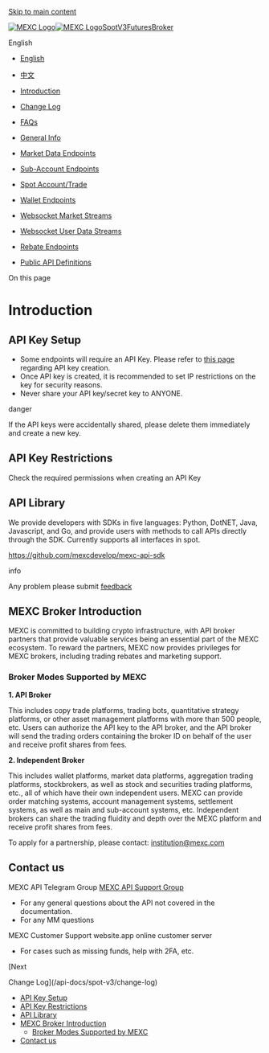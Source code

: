 [Skip to main content](#__docusaurus_skipToContent_fallback)

[![MEXC Logo](/api-docs-assets/img/mexc-logo.svg)![MEXC Logo](/api-docs-assets/img/mexc-logo.svg)](https://www.mexc.com/)[SpotV3](/api-docs/spot-v3/introduction)[Futures](/api-docs/futures/update-log)[Broker](/api-docs/broker/mexc-broker-introduction)

English

* [English](/api-docs/spot-v3/introduction)
* [中文](/zh-MY/api-docs/spot-v3/introduction)

* [Introduction](/api-docs/spot-v3/introduction)
* [Change Log](/api-docs/spot-v3/change-log)
* [FAQs](/api-docs/spot-v3/faqs)
* [General Info](/api-docs/spot-v3/general-info)
* [Market Data Endpoints](/api-docs/spot-v3/market-data-endpoints)
* [Sub-Account Endpoints](/api-docs/spot-v3/subaccount-endpoints)
* [Spot Account/Trade](/api-docs/spot-v3/spot-account-trade)
* [Wallet Endpoints](/api-docs/spot-v3/wallet-endpoints)
* [Websocket Market Streams](/api-docs/spot-v3/websocket-market-streams)
* [Websocket User Data Streams](/api-docs/spot-v3/websocket-user-data-streams)
* [Rebate Endpoints](/api-docs/spot-v3/rebate-endpoints)
* [Public API Definitions](/api-docs/spot-v3/public-api-definitions)

On this page

# Introduction

## API Key Setup[​](#api-key-setup "Direct link to API Key Setup")

* Some endpoints will require an API Key. Please refer to [this page](https://www.mexc.com/user/openapi "this page") regarding API key creation.
* Once API key is created, it is recommended to set IP restrictions on the key for security reasons.
* Never share your API key/secret key to ANYONE.

danger

If the API keys were accidentally shared, please delete them immediately and create a new key.

## API Key Restrictions[​](#api-key-restrictions "Direct link to API Key Restrictions")

Check the required permissions when creating an API Key

## API Library[​](#api-library "Direct link to API Library")

We provide developers with SDKs in five languages: Python, DotNET, Java, Javascript, and Go, and provide users with methods to call APIs directly through the SDK. Currently supports all interfaces in spot.

[<https://github.com/mexcdevelop/mexc-api-sdk>](https://github.com/mexcdevelop/mexc-api-sdk "https://github.com/mexcdevelop/mexc-api-sdk")

info

Any problem please submit [feedback](https://github.com/mexcdevelop/mexc-api-sdk/issues "feedback")

## MEXC Broker Introduction[​](#mexc-broker-introduction "Direct link to MEXC Broker Introduction")

MEXC is committed to building crypto infrastructure, with API broker partners that provide valuable services being an essential part of the MEXC ecosystem. To reward the partners, MEXC now provides privileges for MEXC brokers, including trading rebates and marketing support.

### Broker Modes Supported by MEXC[​](#broker-modes-supported-by-mexc "Direct link to Broker Modes Supported by MEXC")

**1. API Broker**

This includes copy trade platforms, trading bots, quantitative strategy platforms, or other asset management platforms with more than 500 people, etc. Users can authorize the API key to the API broker, and the API broker will send the trading orders containing the broker ID on behalf of the user and receive profit shares from fees.

**2. Independent Broker**

This includes wallet platforms, market data platforms, aggregation trading platforms, stockbrokers, as well as stock and securities trading platforms, etc., all of which have their own independent users. MEXC can provide order matching systems, account management systems, settlement systems, as well as main and sub-account systems, etc. Independent brokers can share the trading fluidity and depth over the MEXC platform and receive profit shares from fees.

To apply for a partnership, please contact: institution@mexc.com

## Contact us[​](#contact-us "Direct link to Contact us")

MEXC API Telegram Group [MEXC API Support Group](https://t.me/MEXCAPIsupport "MEXC API Support Group")

* For any general questions about the API not covered in the documentation.
* For any MM questions

MEXC Customer Support website.app online customer server

* For cases such as missing funds, help with 2FA, etc.

[Next

Change Log](/api-docs/spot-v3/change-log)

* [API Key Setup](#api-key-setup)
* [API Key Restrictions](#api-key-restrictions)
* [API Library](#api-library)
* [MEXC Broker Introduction](#mexc-broker-introduction)
  + [Broker Modes Supported by MEXC](#broker-modes-supported-by-mexc)
* [Contact us](#contact-us)